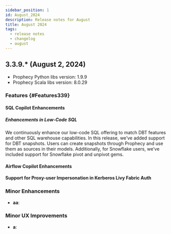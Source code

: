 ```yaml
---
sidebar_position: 1
id: August_2024
description: Release notes for August
title: August 2024
tags:
  - release notes
  - changelog
  - august
---
```


## 3.3.9.\* (August 2, 2024)

- Prophecy Python libs version: 1.9.9
- Prophecy Scala libs version: 8.0.29

### Features {#Features339}

#### SQL Copilot Enhancements

##### Enhancements in Low-Code SQL

We continuously enhance our low-code SQL offering to match DBT features and other SQL warehouse capabilities. In this release, we’ve added support for DBT snapshots. Users can create snapshots through Prophecy and use them as sources in their models. Additionally, for Snowflake users, we’ve included support for Snowflake pivot and unpivot gems.

#### Airflow Copilot Enhancements

#### Support for Proxy-user Impersonation in Kerberos Livy Fabric Auth

### Minor Enhancements

- **aa**:

### Minor UX Improvements

- **a**:
